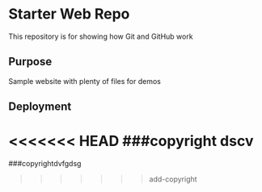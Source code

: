 # Starter Web Repo

This repository is for showing how Git and GitHub work

## Purpose

Sample website with plenty of files for demos

## Deployment

<<<<<<< HEAD
###copyright dscv
=======
###copyrightdvfgdsg
>>>>>>> add-copyright
